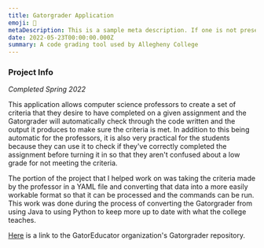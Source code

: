 ```yaml
---
title: Gatorgrader Application
emoji: 🐊
metaDescription: This is a sample meta description. If one is not present in your page/project's front matter, the default metadata.desciption will be used instead.
date: 2022-05-23T00:00:00.000Z
summary: A code grading tool used by Allegheny College
---
```


### Project Info

*Completed Spring 2022*

This application allows computer science professors to create a set of criteria that they desire to have completed on a given assignment and the Gatorgrader will automatically check through the code written and the output it produces to make sure the criteria is met. In addition to this being automatic for the professors, it is also very practical for the students because they can use it to check if they've correctly completed the assignment before turning it in so that they aren't confused about a low grade for not meeting the criteria.

The portion of the project that I helped work on was taking the criteria made by the professor in a YAML file and converting that data into a more easily workable format so that it can be processed and the commands can be run. This work was done during the process of converting the Gatorgrader from using Java to using Python to keep more up to date with what the college teaches.

[Here](https://github.com/GatorEducator/gatorgrader) is a link to the GatorEducator organization's Gatorgrader repository.
